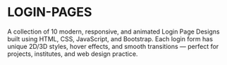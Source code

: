 # LOGIN-PAGES
A collection of 10 modern, responsive, and animated Login Page Designs built using HTML, CSS, JavaScript, and Bootstrap. Each login form has unique 2D/3D styles, hover effects, and smooth transitions — perfect for projects, institutes, and web design practice.

